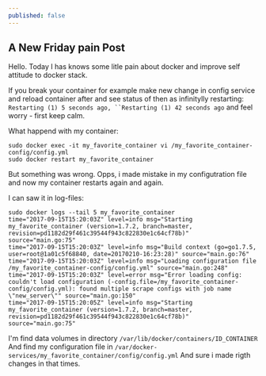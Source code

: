```yaml
---
published: false
---
```

## A New Friday pain Post

Hello.
Today I has knows some litle pain about docker and improve self attitude to docker stack.

If you break your container for example make new change in config service and reload container after and   see status of then as infinitylly restarting: `Restarting (1) 5 seconds ago, ``Restarting (1) 42 seconds ago` and feel worry - first keep calm.


What happend with my container:

```
sudo docker exec -it my_favorite_container vi /my_favorite_container-config/config.yml
sudo docker restart my_favorite_container
```

But something was wrong.
Opps, i made mistake in my configutration file and now my container restarts again and again.

I can saw it in log-files:

```
sudo docker logs --tail 5 my_favorite_container
time="2017-09-15T15:20:03Z" level=info msg="Starting my_favorite_container (version=1.7.2, branch=master, revision=pd1182d29f461c39544f943c822830e1c64cf78b)" source="main.go:75" 
time="2017-09-15T15:20:03Z" level=info msg="Build context (go=go1.7.5, user=root@1a01c5f68840, date=20170210-16:23:28)" source="main.go:76" 
time="2017-09-15T15:20:03Z" level=info msg="Loading configuration file /my_favorite_container-config/config.yml" source="main.go:248" 
time="2017-09-15T15:20:03Z" level=error msg="Error loading config: couldn't load configuration (-config.file=/my_favorite_container-config/config.yml): found multiple scrape configs with job name \"new_server\"" source="main.go:150" 
time="2017-09-15T15:20:05Z" level=info msg="Starting my_favorite_container (version=1.7.2, branch=master, revision=pd1182d29f461c39544f943c822830e1c64cf78b)" source="main.go:75" 

```

I'm find data volumes in directory `/var/lib/docker/containers/ID_CONTAINER`
And find my configuration file in `/var/docker-services/my_favorite_container/config/config.yml`
And sure i made rigth changes in that times.
